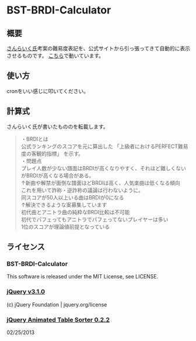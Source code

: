 # BST-BRDI-Calculator
## 概要
[さんらいく氏](https://twitter.com/fallen_helga)考案の難易度表記を、公式サイトから引っ張ってきて自動的に表示させるものです。
[こちら](http://svr.aki-memo.net/bst-brdi-calculator/)で動いています。

## 使い方
cronをいい感じに叩いてください。

## 計算式
さんらいく氏が書いたもののを転載します。    
> ・BRDIとは  
> 公式ランキングのスコアを元に算出した 「上級者におけるPERFECT難易度の客観的指標」 を示す。    
> ・問題点    
> プレイ人数が少ない譜面はBRDIが高くなりやすく、それほど難しくないがBRDIが高くなる場合がある。    
> ↑新曲や解禁が面倒な譜面ほどBRDIは高く、人気楽曲は低くなる傾向    
> これを用いて詐称・逆詐称の議論は行わないように。    
> 同スコアが50人以上いる曲はBRDIが0になる    
> ↑解決できるような案募集しています    
> 初代曲とアニトラ曲の純粋なBRDI比較は不可能    
> 初代でパフェってもアニトラでパフェってないプレイヤーは多い    
> 1位のスコアが理論値前提となっている    

## ライセンス

### BST-BRDI-Calculator
This software is released under the MIT License, see LICENSE.  

###  [jQuery v3.1.0](https://jquery.com/)
(c) jQuery Foundation | jquery.org/license  

### [ jQuery Animated Table Sorter 0.2.2](http://www.matanhershberg.com/plugins/jquery-animated-table-sorter/)
02/25/2013
